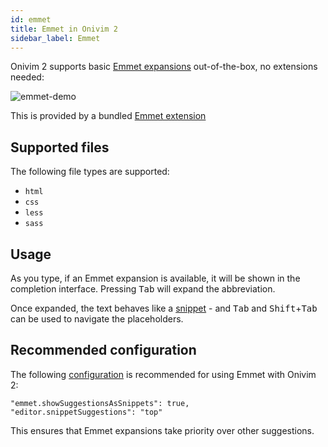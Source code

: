 ```yaml
---
id: emmet
title: Emmet in Onivim 2
sidebar_label: Emmet
---
```


Onivim 2 supports basic [Emmet expansions](https://docs.emmet.io/abbreviations/) out-of-the-box, no extensions needed:

![emmet-demo](https://user-images.githubusercontent.com/13532591/109021943-34d94100-7670-11eb-88ba-bb8f96085d30.gif)

This is provided by a bundled [Emmet extension](https://github.com/onivim/oni2/tree/master/extensions/emmet)

## Supported files

The following file types are supported:
- `html`
- `css`
- `less`
- `sass`

## Usage

As you type, if an Emmet expansion is available, it will be shown in the completion interface. Pressing <kbd>Tab</kbd> will expand the abbreviation.

Once expanded, the text behaves like a [snippet](./snippet) - and <kbd>Tab</kbd> and <kbd>Shift</kbd>+<kbd>Tab</kbd> can be used to navigate the placeholders.

## Recommended configuration

The following [configuration](../configuration/settings.md) is recommended for using Emmet with Onivim 2:

```
"emmet.showSuggestionsAsSnippets": true,
"editor.snippetSuggestions": "top"
```

This ensures that Emmet expansions take priority over other suggestions.
